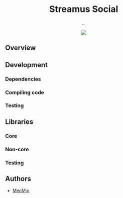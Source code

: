 <h1 align="center">Streamus Social</h1>
<p align="center">...</p>
<p align="center">
  <a title='Build Status' href="https://travis-ci.org/MeoMix/StreamusSocial">
    <img src='https://travis-ci.org/MeoMix/StreamusSocial.svg?branch=development' />
  </a>
</p>

<h2>Overview</h2>

<h2>Development</h2>

<h3>Dependencies</h3>

<h3>Compiling code</h3>

<h3>Testing</h3>

<h2>Libraries</h2>

<h3>Core</h3>
<h3>Non-core</h3>
<h3>Testing</h3>

<h2>Authors</h2>

* [MeoMix](https://github.com/MeoMix)